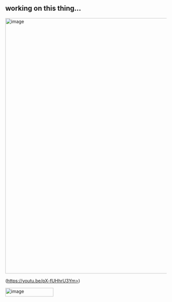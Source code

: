 
## working on this thing...
<img width="1382" height="797" alt="image" src="https://github.com/user-attachments/assets/41f6baf5-70a4-4557-a95c-5b5d010a407a" />

(https://youtu.be/pX-fUHhrU3Ym>)


<img width="150" height="27" alt="image" src="https://github.com/user-attachments/assets/2a7a94b6-034b-45fc-9939-dafb64dc4840" />


<!--
**spxmmy/spxmmy** is a ✨ _special_ ✨ repository because its `README.md` (this file) appears on your GitHub profile.

Here are some ideas to get you started:

- 🔭 I’m currently working on ...
- 🌱 I’m currently learning ...
- 👯 I’m looking to collaborate on ...
- 🤔 I’m looking for help with ...
- 💬 Ask me about ...
- 📫 How to reach me: ...
- 😄 Pronouns: ...
- ⚡ Fun fact: ...
-->
